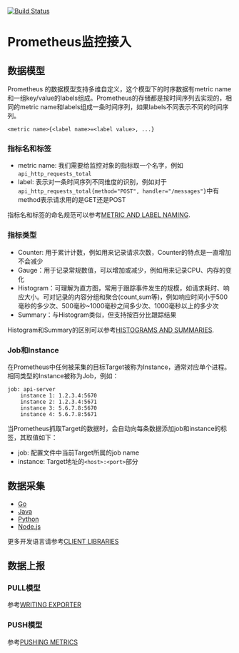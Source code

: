[![Build Status](https://ci.finogeeks.club/api/badges/monitor/prometheus/status.svg)](https://ci.finogeeks.club/monitor/prometheus)
# Prometheus监控接入

## 数据模型
Prometheus 的数据模型支持多维自定义，这个模型下的时序数据有metric name和一组key/value的labels组成。Prometheus的存储都是按时间序列去实现的，相同的metric name和labels组成一条时间序列，如果labels不同表示不同的时间序列。
```
<metric name>{<label name>=<label value>, ...}
```
### 指标名和标签
* metric name: 我们需要给监控对象的指标取一个名字，例如```api_http_requests_total```
* label: 表示对一条时间序列不同维度的识别，例如对于```api_http_requests_total{method="POST", handler="/messages"}```中有method表示请求用的是GET还是POST

指标名和标签的命名规范可以参考[METRIC AND LABEL NAMING](https://prometheus.io/docs/practices/naming/).

### 指标类型
* Counter: 用于累计计数，例如用来记录请求次数，Counter的特点是一直增加不会减少
* Gauge：用于记录常规数值，可以增加或减少，例如用来记录CPU、内存的变化
* Histogram：可理解为直方图，常用于跟踪事件发生的规模，如请求耗时、响应大小。可对记录的内容分组和聚合(count,sum等)，例如响应时间小于500毫秒的多少次、500毫秒~1000毫秒之间多少次、1000毫秒以上的多少次
* Summary：与Histogram类似，但支持按百分比跟踪结果

Histogram和Summary的区别可以参考[HISTOGRAMS AND SUMMARIES](https://prometheus.io/docs/practices/histograms/).

### Job和Instance
在Prometheus中任何被采集的目标Target被称为Instance，通常对应单个进程。 相同类型的Instance被称为Job，例如：

```
job: api-server
	instance 1: 1.2.3.4:5670
	instance 2: 1.2.3.4:5671
	instance 3: 5.6.7.8:5670
	instance 4: 5.6.7.8:5671
```

当Prometheus抓取Target的数据时，会自动向每条数据添加job和instance的标签，其取值如下：

* job: 配置文件中当前Target所属的job name
* instance: Target地址的```<host>:<port>```部分

## 数据采集

* [Go](https://github.com/prometheus/client_golang)
* [Java](https://github.com/prometheus/client_java)
* [Python](https://github.com/prometheus/client_python)
* [Node.js](https://github.com/siimon/prom-client)

更多开发语言请参考[CLIENT LIBRARIES](https://prometheus.io/docs/instrumenting/clientlibs/)

## 数据上报
### PULL模型
参考[WRITING EXPORTER](https://prometheus.io/docs/instrumenting/writing_exporters/)

### PUSH模型
参考[PUSHING METRICS](https://prometheus.io/docs/instrumenting/pushing/)